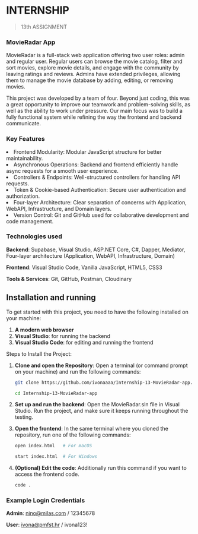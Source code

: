 # INTERNSHIP
> 13th ASSIGNMENT

### MovieRadar App
MovieRadar is a full-stack web application offering two user roles: admin and regular user.
Regular users can browse the movie catalog, filter and sort movies, explore movie details, and engage with the community by leaving ratings and reviews. Admins have extended privileges, allowing them to manage the movie database by adding, editing, or removing movies.

This project was developed by a team of four. Beyond just coding, this was a great opportunity to improve our teamwork and problem-solving skills, as well as the ability to work under pressure. Our main focus was to build a fully functional system while refining the way the frontend and backend communicate. 

### Key Features
<li>Frontend Modularity: Modular JavaScript structure for better maintainability.</li>
<li>Asynchronous Operations: Backend and frontend efficiently handle async requests for a smooth user experience.</li>
<li>Controllers & Endpoints: Well-structured controllers for handling API requests.</li>
<li>Token & Cookie-based Authentication: Secure user authentication and authorization.</li>
<li>Four-layer Architecture: Clear separation of concerns with Application, WebAPI, Infrastructure, and Domain layers.</li>
<li>Version Control: Git and GitHub used for collaborative development and code management.</li>

### Technologies used
**Backend**: Supabase, Visual Studio, ASP.NET Core, C#, Dapper, Mediator, Four-layer architecture (Application, WebAPI, Infrastructure, Domain)

**Frontend**: Visual Studio Code, Vanilla JavaScript, HTML5, CSS3

**Tools & Services**: Git, GitHub, Postman, Cloudinary

## Installation and running
To get started with this project, you need to have the following installed on your machine:
1. **A modern web browser**
2. **Visual Studio**: for running the backend
3. **Visual Studio Code**: for editing and running the frontend

Steps to Install the Project:
1. **Clone and open the Repository**:
Open a terminal (or command prompt on your machine) and run the following commands:
   
   ```bash
   git clone https://github.com/ivonaaaa/Internship-13-MovieRadar-app.git
   ```
   ```bash
   cd Internship-13-MovieRadar-app
   ```
2. **Set up and run the backend**:
Open the MovieRadar.sln file in Visual Studio. Run the project, and make sure it keeps running throughout the testing.

3. **Open the frontend**:
In the same terminal where you cloned the repository, run one of the following commands:
    
   ```bash
   open index.html   # For macOS

   start index.html  # For Windows
   ```
4. **(Optional) Edit the code**: Additionally run this command if you want to access the frontend code.
    
   ```bash
   code .
   ```
   
### Example Login Credentials
**Admin**: nino@milas.com / 12345678

**User**: ivona@pmfst.hr / ivona123!
